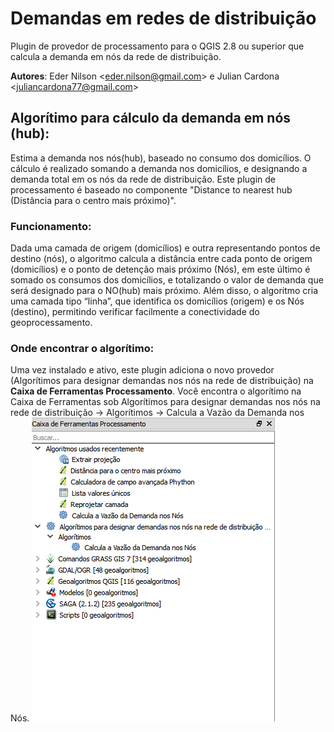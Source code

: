# Demandas em redes de distribuição
Plugin de provedor de processamento para o QGIS 2.8 ou superior que calcula a demanda em nós da rede de distribuição.

**Autores**: Eder Nilson <[eder.nilson@gmail.com](mailto:eder.nilson@gmail.com)>  e Julian Cardona <[juliancardona77@gmail.com](mailto:juliancardona77@gmail.com)>

Algorítimo para cálculo da demanda em nós (hub):
---- 
Estima a demanda nos nós(hub), baseado no consumo dos domicílios. O cálculo é realizado somando a demanda nos domicílios, e designando a demanda total em os nós da rede de distribuição. Este plugin de processamento é baseado no componente "Distance to nearest hub (Distância para o centro mais próximo)".
### Funcionamento: 
Dada uma camada de origem (domicílios) e outra representando pontos de destino (nós), o algoritmo calcula a distância entre cada ponto de origem (domicílios) e o ponto de detenção mais próximo (Nós), em este último é somado os consumos dos domicílios, e totalizando o valor de demanda que será designado para o NO(hub) mais próximo. Além disso, o algoritmo cria uma camada tipo “linha”, que identifica os domicílios (origem) e os Nós (destino), permitindo verificar facilmente a conectividade do geoprocessamento.

### Onde encontrar o algorítimo:
Uma vez instalado e ativo, este plugin adiciona o novo provedor (Algorítimos para designar demandas nos nós na rede de distribuição) na **Caixa de Ferramentas Processamento**. 
Você encontra o algorítimo na Caixa de Ferramentas sob Algorítimos para designar demandas nos nós na rede de distribuição -> Algorítimos -> Calcula a Vazão da Demanda nos Nós.
![Caixa de Ferramentas Processamento](/assets/tools.png "Caixa de Ferramentas Processamento")